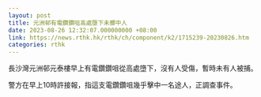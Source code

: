 ```yaml
---
layout: post
title: 元洲邨有電鑽鑽咀高處墮下未擲中人
date: 2023-08-26 12:32:07.000000000 +08:00
link: https://news.rthk.hk/rthk/ch/component/k2/1715239-20230826.htm
categories: rthk
---
```


長沙灣元洲邨元泰樓早上有電鑽鑽咀從高處墮下，沒有人受傷，暫時未有人被捕。

警方在早上10時許接報，指這支電鑽鑽咀幾乎擊中一名途人，正調查事件。
